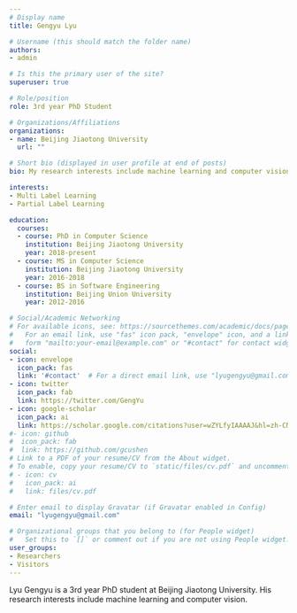 ```yaml
---
# Display name
title: Gengyu Lyu

# Username (this should match the folder name)
authors:
- admin

# Is this the primary user of the site?
superuser: true

# Role/position
role: 3rd year PhD Student

# Organizations/Affiliations
organizations:
- name: Beijing Jiaotong University
  url: ""

# Short bio (displayed in user profile at end of posts)
bio: My research interests include machine learning and computer vision.

interests:
- Multi Label Learning
- Partial Label Learning

education:
  courses:
  - course: PhD in Computer Science
    institution: Beijing Jiaotong University
    year: 2018-present
  - course: MS in Computer Science
    institution: Beijing Jiaotong University
    year: 2016-2018
  - course: BS in Software Engineering
    institution: Beijing Union University
    year: 2012-2016

# Social/Academic Networking
# For available icons, see: https://sourcethemes.com/academic/docs/page-builder/#icons
#   For an email link, use "fas" icon pack, "envelope" icon, and a link in the
#   form "mailto:your-email@example.com" or "#contact" for contact widget.
social:
- icon: envelope
  icon_pack: fas
  link: '#contact'  # For a direct email link, use "lyugengyu@gmail.com".
- icon: twitter
  icon_pack: fab
  link: https://twitter.com/GengYu
- icon: google-scholar
  icon_pack: ai
  link: https://scholar.google.com/citations?user=wZYLfyIAAAAJ&hl=zh-CN
#- icon: github
#  icon_pack: fab
#  link: https://github.com/gcushen
# Link to a PDF of your resume/CV from the About widget.
# To enable, copy your resume/CV to `static/files/cv.pdf` and uncomment the lines below.
# - icon: cv
#   icon_pack: ai
#   link: files/cv.pdf

# Enter email to display Gravatar (if Gravatar enabled in Config)
email: "lyugengyu@gmail.com"

# Organizational groups that you belong to (for People widget)
#   Set this to `[]` or comment out if you are not using People widget.
user_groups:
- Researchers
- Visitors
---
```


Lyu Gengyu is a 3rd year PhD student at Beijing Jiaotong University. His research interests include machine learning and computer vision. 
